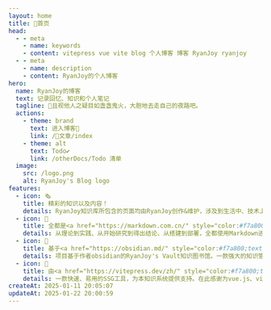 ```yaml
---
layout: home
title: 🏡首页
head:
  - - meta
    - name: keywords
    - content: vitepress vue vite blog 个人博客 博客 RyanJoy ryanjoy
  - - meta
    - name: description
    - content: RyanJoy的个人博客
hero:
  name: RyanJoy的博客
  text: 记录回忆、知识和个人笔记
  tagline: 🌟且视他人之疑目如盏盏鬼火，大胆地去走自己的夜路吧。
  actions:
    - theme: brand
      text: 进入博客📖
      link: /📒文章/index
    - theme: alt
      text: Todo✔️
      link: /otherDocs/Todo 清单
  image:
    src: /logo.png
    alt: RyanJoy's Blog logo
features:
  - icon: 🗞️
    title: 精彩的知识以及内容！
    details: RyanJoy知识库所包含的页面均由RyanJoy创作&维护，涉及到生活中、技术上、个人项目等各方面知识和内容；也含有作者个人的反思以及成长。
  - icon: 📑
    title: 全都是<a href="https://markdown.com.cn/" style="color:#f7a800;text-decoration:underline;" target="_blank">Markdown</a>！
    details: 从理论到实践、从开始研究到得出结论、从搭建到部署，全都使用Markdown进行撰写，为您提供清晰的文章脉络，进而获得更好的阅读体验。
  - icon: 📔
    title: 基于<a href="https://obsidian.md/" style="color:#f7a800;text-decoration:underline;" target="_blank">Obsidian</a>
    details: 项目基于作者obsidian的RyanJoy's Vault知识图书馆。一款强大的知识管理工具，让知识图谱的构建更加简单！
  - icon: 🚀
    title: 由<a href="https://vitepress.dev/zh/" style="color:#f7a800;text-decoration:underline;" target="_blank">Vitepress</a>提供支持
    details: 一款快速、易用的SSG工具，为本知识系统提供支持。在此感谢为vue.js、vite、vitepress做出贡献的所有朋友🙏。
createAt: 2025-01-11 20:05:07
updateAt: 2025-01-22 20:00:59
---
```


<HomeUnderLine />